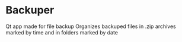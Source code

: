 # Backuper
Qt app made for file backup
Organizes backuped files in .zip archives marked by time and in folders marked by date
